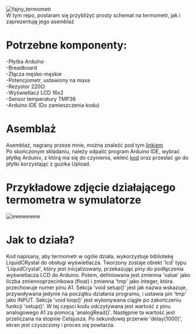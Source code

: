 ![fajny_termometr](https://github.com/Snowyy4K/projekt_arduino/assets/44754701/ee4df606-23dc-43f4-bb44-65d16f6d8e7d) <br />
W tym repo, postaram się przybliżyć prosty schemat na termometr, jak i zaprezentuję jego asemblaż
# Potrzebne komponenty:
  -Płytka Arduino <br />
  -Breadboard <br />
  -Złącza męsko-męskie <br />
  -Potencjometr, ustawiony na maxa <br />
  -Rezystor 220Ω <br />
  -Wyświetlacz LCD 16x2 <br />
  -Sensor temperatury TMP36 <br />
  -Arduino IDE (Do zamieszczenia kodu) <br />
# Asemblaż
Asemblaż, nagrany przeze mnie, można znaleźć pod tym [linkiem](https://www.youtube.com/watch?v=A6GCf6XGyAs) <br/>
Po skończonym składaniu, należy odpalić program Arduino IDE, wybrać płytkę Arduino, z którą ma się do czynienia, wkleić [kod](https://github.com/Snowyy4K/projekt_arduino/blob/main/kod) oraz przesłać go do płytki korzystając z guzika Upload.
# Przykładowe zdjęcie działającego termometra w symulatorze
![ewewewew](https://github.com/Snowyy4K/projekt_arduino/assets/44754701/3138d1f8-c6c6-4836-a00f-824aedb76d83)
# Jak to działa?
Kod napisany, aby termometr w ogóle działa, wykorzystuje bibliotekę LiquidCRystal do obsługi wyświetlacza. Tworzony zostaje obiekt 'lcd' typu 'LiquidCrystal', który jest inicjalizowany, przekazując piny do podłączenia wyświetlacza LCD do Arduino. Potem, definiowana jest zmienna 'value' jako liczba zmiennoprzecinkowa (float) i zmienna 'tmp' jako integer, która przechowuje numer pinu A1. Sekcja 'void setup()' jest jak nazwa wskazuje, przywoływana jedynie na początku działania programu, i ustawia pin 'tmp' jako INPUT. Sekcja 'void loop()' jest wykonywana ciągle po zakończeniu funkcji 'setup()'. W tej częsci kodu odczytywana jest wartość z pinu analogowego A1 za pomocą 'analogRead()'. Następnie ta wartość jest przeliczana na stopnie Celsjusza. Po sekundowej przerwie 'delay(1000)', ekran jest czyszczony i proces się powtarza.
 
